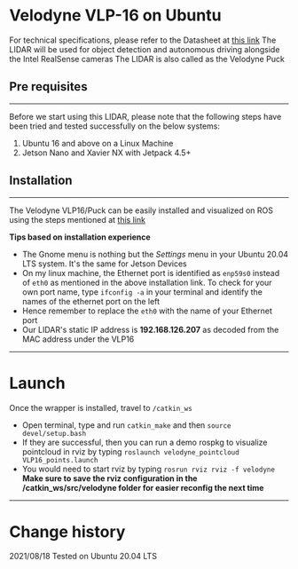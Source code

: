 # Velodyne VLP-16 on Ubuntu
For technical specifications, please refer to the Datasheet at [this link](https://velodynelidar.com/downloads/#datasheets%20first)
The LIDAR will be used for object detection and autonomous driving alongside the Intel RealSense cameras
The LIDAR is also called as the Velodyne Puck

## Pre requisites
---
Before we start using this LIDAR, please note that the following steps have been tried and tested successfully on the below systems:
1) Ubuntu 16 and above on a Linux Machine
2) Jetson Nano and Xavier NX with Jetpack 4.5+

## Installation
---
The Velodyne VLP16/Puck can be easily installed and visualized on ROS using the steps mentioned at [this link](http://wiki.ros.org/velodyne/Tutorials/Getting%20Started%20with%20the%20Velodyne%20VLP16)

**Tips based on installation experience**
* The Gnome menu is nothing but the *Settings* menu in your Ubuntu 20.04 LTS system. It's the same for Jetson Devices
* On my linux machine, the Ethernet port is identified as `enp59s0` instead of `eth0` as mentioned in the above installation link. To check for your own port name, type `ifconfig -a` in your terminal and identify the names of the ethernet port on the left
* Hence remember to replace the `eth0` with the name of your Ethernet port
* Our LIDAR's static IP address is **192.168.126.207** as decoded from the MAC address under the VLP16

---

# Launch
 Once the wrapper is installed, travel to `/catkin_ws`
* Open terminal, type and run `catkin_make` and then `source devel/setup.bash`
* If they are successful, then you can run a demo rospkg to visualize pointcloud in rviz by typing 
`roslaunch velodyne_pointcloud VLP16_points.launch`
* You would need to start rviz by typing
`rosrun rviz rviz -f velodyne`
**Make sure to save the rviz configuration in the /catkin_ws/src/velodyne folder for easier reconfig the next time**

---

# Change history

2021/08/18 Tested on Ubuntu 20.04 LTS



